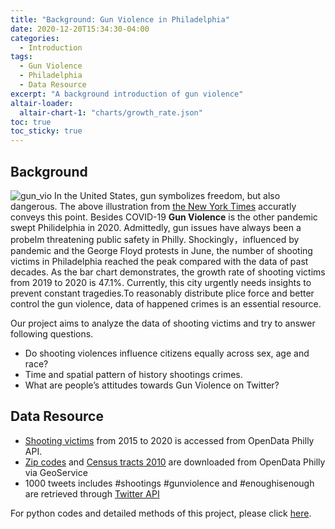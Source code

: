 ```yaml
---
title: "Background: Gun Violence in Philadelphia"
date: 2020-12-20T15:34:30-04:00
categories:
  - Introduction
tags:
  - Gun Violence
  - Philadelphia
  - Data Resource
excerpt: "A background introduction of gun violence"
altair-loader:
  altair-chart-1: "charts/growth_rate.json"
toc: true
toc_sticky: true
---
```

## Background
![gun_vio](https://raw.githubusercontent.com/ihcgnahz/shooting_victims/master/assets/images/gun_vio.jpg)
In the United States, gun symbolizes freedom, but also dangerous. The above illustration from [the New York Times](https://www.nytimes.com/interactive/2017/11/06/opinion/how-to-reduce-shootings.html) accuratly conveys this point. Besides COVID-19 **Gun Violence** is the other pandemic swept Philidelphia in 2020. Admittedly, gun issues have always been a probelm threatening public safety in Philly. Shockingly，influenced by pandemic and the George Floyd protests in June, the number of shooting victims in Philadelphia reached the peak compared with the data of past decades. As the bar chart demonstrates, the growth rate of shooting victims from 2019 to 2020 is 47.1%. Currently, this city urgently needs insights to prevent constant tragedies.To reasonably distribute plice force and better control the gun violence, data of happened crimes is an essential resource.

<div id="altair-chart-1"></div>

Our project aims to analyze the data of shooting victims and try to answer following questions.

- Do shooting violences influence citizens equally across sex, age and race?
- Time and spatial pattern of history shootings crimes.
- What are people’s attitudes towards Gun Violence on Twitter?

## Data Resource
- [Shooting victims][Shooting victims] from 2015 to 2020 is accessed from OpenData Philly API.
- [Zip codes][Zip codes] and [Census tracts 2010][Census tracts 2010] are downloaded from OpenData Philly via GeoService
- 1000 tweets includes #shootings #gunviolence and #enoughisenough are retrieved through [Twitter API][Twitter API]

For python codes and detailed methods of this project, please click [here][here].
   
[Shooting victims]: https://www.opendataphilly.org/dataset/shooting-victims
[Census tracts 2010]: https://www.opendataphilly.org/dataset/census-tracts
[Zip codes]: https://www.opendataphilly.org/dataset/zip-codes
[Twitter API]: https://developer.twitter.com/en/docs
[here]: https://github.com/MUSA-550-Fall-2020/final-project-chi
